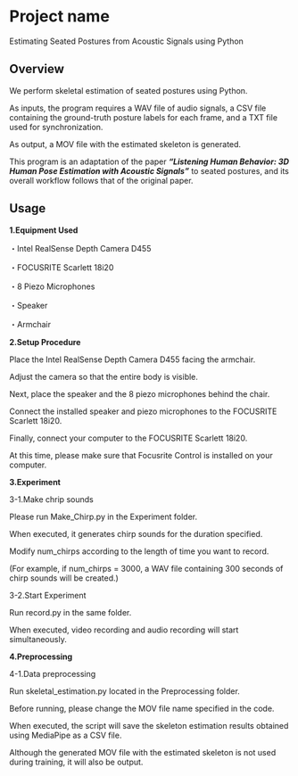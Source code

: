 # Project name
Estimating Seated Postures from Acoustic Signals using Python

## Overview
We perform skeletal estimation of seated postures using Python.

As inputs, the program requires a WAV file of audio signals, a CSV file containing the ground-truth posture labels for each frame, and a TXT file used for synchronization.

As output, a MOV file with the estimated skeleton is generated.

This program is an adaptation of the paper ***“Listening Human Behavior: 3D Human Pose Estimation with Acoustic Signals”*** to seated postures, and its overall workflow follows that of the original paper.

## Usage

**1.Equipment Used**

・Intel RealSense Depth Camera D455

・FOCUSRITE Scarlett 18i20

・8 Piezo Microphones

・Speaker

・Armchair

**2.Setup Procedure**

Place the Intel RealSense Depth Camera D455 facing the armchair.

Adjust the camera so that the entire body is visible.

Next, place the speaker and the 8 piezo microphones behind the chair.

Connect the installed speaker and piezo microphones to the FOCUSRITE Scarlett 18i20.

Finally, connect your computer to the FOCUSRITE Scarlett 18i20.

At this time, please make sure that Focusrite Control is installed on your computer.

**3.Experiment**

3-1.Make chrip sounds

Please run Make_Chirp.py in the Experiment folder.

When executed, it generates chirp sounds for the duration specified.

Modify num_chirps according to the length of time you want to record.

(For example, if num_chirps = 3000, a WAV file containing 300 seconds of chirp sounds will be created.)

3-2.Start Experiment

Run record.py in the same folder.

When executed, video recording and audio recording will start simultaneously.

**4.Preprocessing**

4-1.Data preprocessing

Run skeletal_estimation.py located in the Preprocessing folder.

Before running, please change the MOV file name specified in the code.

When executed, the script will save the skeleton estimation results obtained using MediaPipe as a CSV file.

Although the generated MOV file with the estimated skeleton is not used during training, it will also be output.

